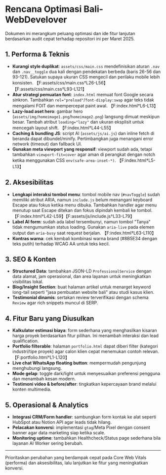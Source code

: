 # Rencana Optimasi Bali-WebDevelover

Dokumen ini merangkum peluang optimasi dan ide fitur lanjutan berdasarkan audit cepat terhadap repositori ini per Maret 2025.

## 1. Performa & Teknis
- **Kurangi style duplikat**: `assets/css/main.css` mendefinisikan aturan `.nav` dan `.nav__toggle` dua kali dengan pendekatan berbeda (baris 26-56 dan 93-121). Satukan supaya ukuran CSS mengecil dan perilaku mobile lebih konsisten. 【F:assets/css/main.css†L26-L56】【F:assets/css/main.css†L93-L121】
- **Atur strategi pemuatan font**: `index.html` memuat font Google secara sinkron. Tambahkan `rel="preload"`/`font-display:swap` agar teks tidak mengalami FOIT dan mempercepat paint awal. 【F:index.html†L6-L13】
- **Lazy-load aset hero**: gambar hero (`assets/img/homeimage1.png`/`homeimage2.png`) langsung dimuat meskipun besar. Tambah atribut `loading="lazy"` dan ukuran eksplisit untuk mencegah layout shift. 【F:index.html†L44-L55】
- **Caching & bundling JS**: script AI (`assets/js/ai.js`) dan inline fetch di beranda dapat dibundel/minify. Pertimbangkan juga menangani error network (timeout) dan fallback UI.
- **Gunakan meta viewport yang responsif**: viewport sudah ada, tetapi tambahkan `viewport-fit=cover` agar aman di perangkat dengan notch ketika menggunakan CSS `env(safe-area-inset-*)`. 【F:index.html†L5-L13】

## 2. Aksesibilitas
- **Lengkapi interaksi tombol menu**: tombol mobile nav (`#navToggle`) sudah memiliki atribut ARIA, namun `include.js` belum menangani keyboard Escape atau fokus ketika menu dibuka. Tambahkan handler agar menu menutup saat Escape ditekan dan fokus dipindah kembali ke tombol. 【F:index.html†L42-L59】【F:assets/js/include.js†L33-L79】
- **Label AI form**: sudah ada label tersembunyi, namun tombol "Tanya" tidak mengumumkan status loading. Gunakan `aria-live` pada elemen output dan `aria-busy` saat request berjalan. 【F:index.html†L63-L110】
- **Kontras warna**: cek kembali kombinasi warna brand (#8B5E34 dengan teks putih) terhadap WCAG AA untuk teks kecil.

## 3. SEO & Konten
- **Structured Data**: tambahkan JSON-LD `ProfessionalService` dengan data alamat, jam operasional, dan area layanan untuk meningkatkan visibilitas lokal.
- **Blog/Insight Section**: buat halaman artikel untuk menarget keyword long-tail seperti "jasa pembuatan website bali" atau studi kasus klien.
- **Testimonial dinamis**: sertakan review terverifikasi dengan schema `Review` agar rich snippets muncul di SERP.

## 4. Fitur Baru yang Diusulkan
- **Kalkulator estimasi biaya**: form sederhana yang menghasilkan kisaran harga proyek berdasarkan fitur pilihan. Ini menambah interaksi dan lead qualification.
- **Portfolio filterable**: halaman `portfolio.html` dapat diberi filter (kategori industri/tipe proyek) agar calon klien cepat menemukan contoh relevan. 【F:portfolio.html†L1-L120】
- **Live chat WhatsApp floating button**: mempermudah pengunjung menghubungi langsung.
- **Mode gelap**: toggle dark/light untuk menyesuaikan preferensi pengguna dan menambah kesan modern.
- **Testimoni video & before/after**: tingkatkan kepercayaan brand melalui konten multimedia.

## 5. Operasional & Analytics
- **Integrasi CRM/Form handler**: sambungkan form kontak ke alat seperti HubSpot atau Notion API agar leads tidak hilang.
- **Pelacakan konversi**: implementasi `gtag`/Meta Pixel dengan consent banner agar data marketing siap ketika scale.
- **Monitoring uptime**: tambahkan Healthcheck/Status page sederhana bila layanan AI Worker sering berubah.

---

Prioritaskan perubahan yang berdampak cepat pada Core Web Vitals (performa) dan aksesibilitas, lalu lanjutkan ke fitur yang meningkatkan konversi.
